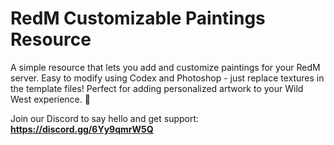 # RedM Customizable Paintings Resource

A simple resource that lets you add and customize paintings for your RedM server. 
Easy to modify using Codex and Photoshop - just replace textures in the template files! 
Perfect for adding personalized artwork to your Wild West experience. 🎨

Join our Discord to say hello and get support: **https://discord.gg/6Yy9qmrW5Q**

